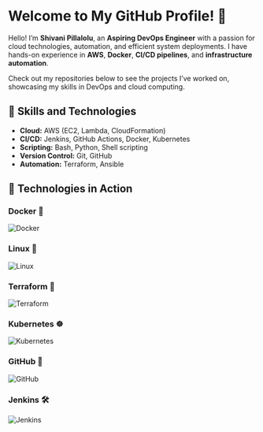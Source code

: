 # Welcome to My GitHub Profile! 👋

Hello! I’m **Shivani Pillalolu**, an **Aspiring DevOps Engineer** with a passion for cloud technologies, automation, and efficient system deployments. I have hands-on experience in **AWS**, **Docker**, **CI/CD pipelines**, and **infrastructure automation**.

Check out my repositories below to see the projects I’ve worked on, showcasing my skills in DevOps and cloud computing.

## 🚀 Skills and Technologies
- **Cloud:** AWS (EC2, Lambda, CloudFormation)
- **CI/CD:** Jenkins, GitHub Actions, Docker, Kubernetes
- **Scripting:** Bash, Python, Shell scripting
- **Version Control:** Git, GitHub
- **Automation:** Terraform, Ansible

## 🎥 Technologies in Action

### **Docker** 🐳
![Docker](https://media.giphy.com/media/xT5LMVgLU1l2zYJ5vO/giphy.gif)

### **Linux** 🐧
![Linux](https://media.giphy.com/media/1y7Jrb9mU7wXnCk5HZ/giphy.gif)

### **Terraform** 🔧
![Terraform](https://media.giphy.com/media/l0HlMwVmyM7w9NTpS/giphy.gif)

### **Kubernetes** ☸️
![Kubernetes](https://media.giphy.com/media/3ohs4okBqzriDpkJzi/giphy.gif)

### **GitHub** 🐙
![GitHub](https://media.giphy.com/media/1FfABv9sOHnkQQ9yq2/giphy.gif)

### **Jenkins** 🛠️
![Jenkins](https://media.giphy.com/media/l0MyZXsmjSktjqkX6/giphy.gif)







